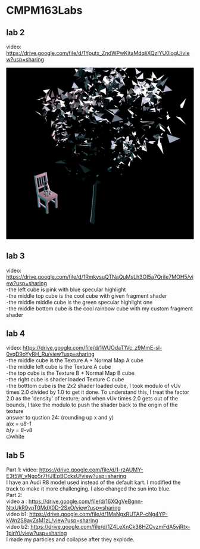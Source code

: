 # CMPM163Labs

## lab 2 
video: https://drive.google.com/file/d/1Yputx_ZndWPwKitaMdqliXQzlYU0logU/view?usp=sharing  

![](lab2/screenshot.png)  

## lab 3 
video: https://drive.google.com/file/d/1RmkysuQTNaQuMsLh3OI5a7QriIe7MOH5/view?usp=sharing  
-the left cube is pink with blue specular highlight  
-the middle top cube is the cool cube with given fragment shader  
-the middle middle cube is the green specular highlight one  
-the middle bottom cube is the cool rainbow cube with my custom fragment shader  

## lab 4 
video: https://drive.google.com/file/d/1WUOdaT1Vc_z9MmE-sl-0vqD9oYyRH_Ru/view?usp=sharing  
-the middle cube is the Texture A + Normal Map A cube  
-the middle left cube is the Texture A cube  
-the top cube is the Texture B + Normal Map B cube  
-the right cube is shader loaded Texture C cube  
-the botttom cube is the 2x2 shader loaded cube, I took modulo of vUv times 2.0 divided by 1.0 to get it done. To understand this, I treat the factor 2.0 as the 'density' of texture; and when vUv times 2.0 gets out of the bounds, I take the modulo to push the shader back to the origin of the texture  
answer to qustion 24: (rounding up x and y)  
	a)x = u*8-1  
	b)y = 8-v*8  
	c)white  

## lab 5
Part 1: video: https://drive.google.com/file/d/1-rzAUMY-E3t5W_yNgo5r7HJlEpBCcksU/view?usp=sharing  
I have an Audi R8 model used instead of the default kart. I modified the track to make it more challenging. I also changed the sun into blue.  
Part 2:  
video a : https://drive.google.com/file/d/16XQgVeBgnn-NtxUkR9vpT0MdX0D-2SxO/view?usp=sharing  
video b1: https://drive.google.com/file/d/1MaNgxRUTAP-cNg4YP-kWn2S8avZsM1zL/view?usp=sharing  
video b2: https://drive.google.com/file/d/1Z4LeXnCk38HZOvzmFdA5vjRtx-1pinYi/view?usp=sharing  
I made my particles and collapse after they explode.